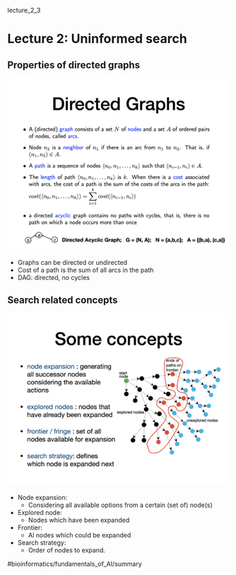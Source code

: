 lecture_2_3

# Lecture 2: Uninformed search

## Properties of directed graphs
![](lecture_2_3/Screenshot%202022-01-13%20at%2015.01.37.png)
* Graphs can be directed or undirected
* Cost of a path is the sum of all arcs in the path
* DAG: directed, no cycles

## Search related concepts
![](lecture_2_3/Screenshot%202022-01-13%20at%2015.04.41.png)
* Node expansion:
	* Considering all available options from a certain (set of) node(s)
* Explored node:
	* Nodes which have been expanded
* Frontier:
	* Al nodes which could be expanded
* Search strategy:
	* Order of nodes to expand.







#bioinformatics/fundamentals_of_AI/summary